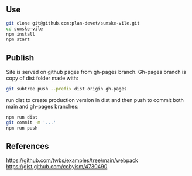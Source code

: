 ## Use

``` sh
git clone git@github.com:plan-devet/sumske-vile.git
cd sumske-vile
npm install
npm start
```

## Publish 

Site is served on github pages from gh-pages branch. Gh-pages branch is copy of dist folder made with:

``` sh
git subtree push --prefix dist origin gh-pages
```

run dist to create production version in dist and then push to commit both main and gh-pages branches:
``` sh
npm run dist
git commit -m '...'
npm run push
```


## References

https://github.com/twbs/examples/tree/main/webpack  
https://gist.github.com/cobyism/4730490  

